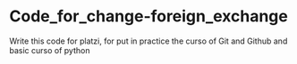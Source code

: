 # Code_for_change-foreign_exchange
Write this code for platzi, for put in practice the curso of Git and Github and basic curso of python

